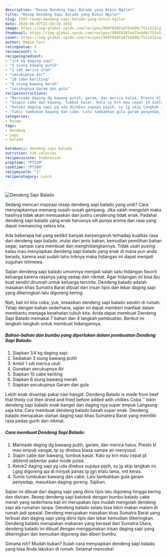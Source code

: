 ```yaml
---
description: "Resep Dendeng Sapi Balado yang Bikin Ngiler"
title: "Resep Dendeng Sapi Balado yang Bikin Ngiler"
slug: 1507-resep-dendeng-sapi-balado-yang-bikin-ngiler
date: 2020-06-07T21:49:43.345Z
image: https://img-global.cpcdn.com/recipes/999f038fad75eb00/751x532cq70/dendeng-sapi-balado-foto-resep-utama.jpg
thumbnail: https://img-global.cpcdn.com/recipes/999f038fad75eb00/751x532cq70/dendeng-sapi-balado-foto-resep-utama.jpg
cover: https://img-global.cpcdn.com/recipes/999f038fad75eb00/751x532cq70/dendeng-sapi-balado-foto-resep-utama.jpg
author: Mamie Carr
ratingvalue: 3
reviewcount: 6
recipeingredient:
- "1/4 kg daging sapi"
- "3 siung bawang putih"
- "1 sdt merica utuh"
- "secukupnya Air"
- "10 cabe keriting"
- "6 siung bawang merah"
- "secukupnya Garam dan gula"
recipeinstructions:
- "Marinade daging dg bawang putih, garam, dan merica halus. Presto kl mau empuk sangat, tp sy direbus biasa sampe air menyusut."
- "Siapin cabe dan bawang, tumbuk kasar. Kalo sy krn mau cepat jd diblend sebentar pake mode pulse."
- "Ketok2 daging sapi yg uda direbus supaya pipih, sy jg skip langkah ini. Lgsg digoreng aja di minyak panas tp jgn trlalu lama, nnt keras."
- "Tumis tumbukan bawang dan cabe. Lalu tambahkan gula garam penyedap, masukkan daging goreng. Sajikan."
categories:
- Resep
tags:
- dendeng
- sapi
- balado

katakunci: dendeng sapi balado 
nutrition: 230 calories
recipecuisine: Indonesian
preptime: "PT22M"
cooktime: "PT36M"
recipeyield: "1"
recipecategory: Lunch

---
```



![Dendeng Sapi Balado](https://img-global.cpcdn.com/recipes/999f038fad75eb00/751x532cq70/dendeng-sapi-balado-foto-resep-utama.jpg)

Sedang mencari inspirasi resep dendeng sapi balado yang unik? Cara menyiapkannya memang susah-susah gampang. Jika salah mengolah maka hasilnya tidak akan memuaskan dan justru cenderung tidak enak. Padahal dendeng sapi balado yang enak harusnya sih punya aroma dan rasa yang dapat memancing selera kita.

Ada beberapa hal yang sedikit banyak berpengaruh terhadap kualitas rasa dari dendeng sapi balado, mulai dari jenis bahan, kemudian pemilihan bahan segar, sampai cara membuat dan menghidangkannya. Tidak usah pusing kalau mau menyiapkan dendeng sapi balado yang enak di mana pun anda berada, karena asal sudah tahu triknya maka hidangan ini dapat menjadi suguhan istimewa.

Sajian dendeng sapi balado umumnya menjadi salah satu hidangan favorit keluarga karena rasanya yang sedap dan nikmat. Agar hidangan ini bisa ibu buat sendiri dirumah untuk keluarga tercinta. Dendeng balado adalah masakan khas Sumatra Barat dibuat dari irisan tipis dan lebar daging sapi yang dikeringkan lalu digoreng kering.


Nah, kali ini kita coba, yuk, kreasikan dendeng sapi balado sendiri di rumah. Tetap dengan bahan sederhana, sajian ini dapat memberi manfaat dalam membantu menjaga kesehatan tubuh kita. Anda dapat membuat Dendeng Sapi Balado memakai 7 bahan dan 4 langkah pembuatan. Berikut ini langkah-langkah untuk membuat hidangannya.

<!--inarticleads1-->

##### Bahan-bahan dan bumbu yang diperlukan dalam pembuatan Dendeng Sapi Balado:

1. Siapkan 1/4 kg daging sapi
1. Sediakan 3 siung bawang putih
1. Ambil 1 sdt merica utuh
1. Gunakan secukupnya Air
1. Siapkan 10 cabe keriting
1. Siapkan 6 siung bawang merah
1. Siapkan secukupnya Garam dan gula


Lebih enak disantap pakai nasi hangat. Dendeng Balado is made from beef that thinly cut then dried and fried before added with chillies Coba &#39;&#39; bikin dendeng sapi balado enak banget dan daging nya super empuk Langsung saja kita. Cara membuat dendeng balado basah super enak. Dendeng balado merupakan olahan daging sapi khas Sumatera Barat yang memiliki rasa pedas gurih dan nikmat. 

<!--inarticleads2-->

##### Cara membuat Dendeng Sapi Balado:

1. Marinade daging dg bawang putih, garam, dan merica halus. Presto kl mau empuk sangat, tp sy direbus biasa sampe air menyusut.
1. Siapin cabe dan bawang, tumbuk kasar. Kalo sy krn mau cepat jd diblend sebentar pake mode pulse.
1. Ketok2 daging sapi yg uda direbus supaya pipih, sy jg skip langkah ini. Lgsg digoreng aja di minyak panas tp jgn trlalu lama, nnt keras.
1. Tumis tumbukan bawang dan cabe. Lalu tambahkan gula garam penyedap, masukkan daging goreng. Sajikan.


Sajian ini dibuat dari daging sapi yang diiris tipis lalu digoreng hingga kering dan disiram. Resep dendeng sapi batokok dengan bumbu balado cabe merah yang sederhana kali ini merupakan tips mudah mengolah dendeng sapi ala rumahan tanpa. Dendeng balado selalu bisa bikin makan malam di rumah jadi spesial. Dendeng merupakan masakan khas Sumatra Barat yang terbuat dari daging sapi yang diiris tipis dan lebar kemudian dikeringkan. Dendeng balado merupakan makanan yang berasal dari Sumatra Utara, dendeng balado ini dibuat dengan menggunakan irisan daging sapi yang dikeringkan dan kemudian digoreng dan diberi bumbu. 

Gimana nih? Mudah bukan? Itulah cara menyiapkan dendeng sapi balado yang bisa Anda lakukan di rumah. Selamat mencoba!
